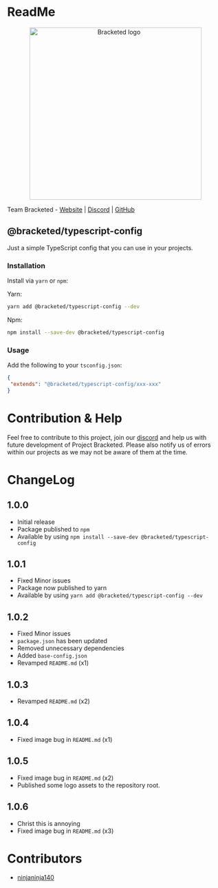 
# ReadMe

<div align="center">
    <img src="https://raw.githubusercontent.com/Bracketed/Bracketed-Packages/main/assets/LogoText.png" alt="Bracketed logo" width="400"/>
</div>

Team Bracketed - [Website](https://bracketed.co.uk) | [Discord](https://bracketed.co.uk/discord) | [GitHub](https://github.com/Bracketed)

## @bracketed/typescript-config

Just a simple TypeScript config that you can use in your projects.

### Installation

Install via `yarn` or `npm`:

Yarn:

```sh
yarn add @bracketed/typescript-config --dev
```

Npm:

```sh
npm install --save-dev @bracketed/typescript-config
```

### Usage

Add the following to your `tsconfig.json`:

```json
{
 "extends": "@bracketed/typescript-config/xxx-xxx"
}
```

# Contribution & Help

Feel free to contribute to this project, join our [discord](https://bracketed.co.uk/discord) and help us with future development of Project Bracketed.
Please also notify us of errors within our projects as we may not be aware of them at the time.

# ChangeLog

## 1.0.0

- Initial release
- Package published to `npm`
- Available by using `npm install --save-dev @bracketed/typescript-config`

## 1.0.1

- Fixed Minor issues
- Package now published to yarn
- Available by using `yarn add @bracketed/typescript-config --dev`

## 1.0.2

- Fixed Minor issues
- `package.json` has been updated
- Removed unnecessary dependencies
- Added `base-config.json`
- Revamped `README.md` (x1)

## 1.0.3

- Revamped `README.md` (x2)

## 1.0.4

- Fixed image bug in `README.md` (x1)

## 1.0.5

- Fixed image bug in `README.md` (x2)
- Published some logo assets to the repository root.

## 1.0.6

- Christ this is annoying
- Fixed image bug in `README.md` (x3)

# Contributors

- [ninjaninja140](https://github.com/ninjaninja140)
